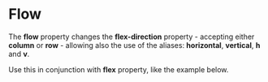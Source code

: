 # Flow

The **flow** property changes the **flex-direction** property - accepting either **column** or **row** - allowing also the use of the aliases: **horizontal**, **vertical**, **h** and **v**.

Use this in conjunction with **flex** property, like the example below.